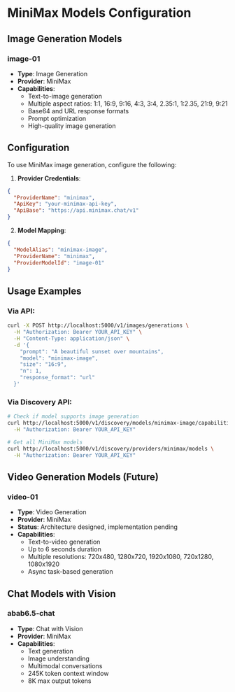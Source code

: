 # MiniMax Models Configuration

## Image Generation Models

### image-01
- **Type**: Image Generation
- **Provider**: MiniMax
- **Capabilities**:
  - Text-to-image generation
  - Multiple aspect ratios: 1:1, 16:9, 9:16, 4:3, 3:4, 2.35:1, 1:2.35, 21:9, 9:21
  - Base64 and URL response formats
  - Prompt optimization
  - High-quality image generation

## Configuration

To use MiniMax image generation, configure the following:

1. **Provider Credentials**:
```json
{
  "ProviderName": "minimax",
  "ApiKey": "your-minimax-api-key",
  "ApiBase": "https://api.minimax.chat/v1"
}
```

2. **Model Mapping**:
```json
{
  "ModelAlias": "minimax-image",
  "ProviderName": "minimax",
  "ProviderModelId": "image-01"
}
```

## Usage Examples

### Via API:
```bash
curl -X POST http://localhost:5000/v1/images/generations \
  -H "Authorization: Bearer YOUR_API_KEY" \
  -H "Content-Type: application/json" \
  -d '{
    "prompt": "A beautiful sunset over mountains",
    "model": "minimax-image",
    "size": "16:9",
    "n": 1,
    "response_format": "url"
  }'
```

### Via Discovery API:
```bash
# Check if model supports image generation
curl http://localhost:5000/v1/discovery/models/minimax-image/capabilities/ImageGeneration \
  -H "Authorization: Bearer YOUR_API_KEY"

# Get all MiniMax models
curl http://localhost:5000/v1/discovery/providers/minimax/models \
  -H "Authorization: Bearer YOUR_API_KEY"
```

## Video Generation Models (Future)

### video-01
- **Type**: Video Generation
- **Provider**: MiniMax
- **Status**: Architecture designed, implementation pending
- **Capabilities**:
  - Text-to-video generation
  - Up to 6 seconds duration
  - Multiple resolutions: 720x480, 1280x720, 1920x1080, 720x1280, 1080x1920
  - Async task-based generation

## Chat Models with Vision

### abab6.5-chat
- **Type**: Chat with Vision
- **Provider**: MiniMax
- **Capabilities**:
  - Text generation
  - Image understanding
  - Multimodal conversations
  - 245K token context window
  - 8K max output tokens